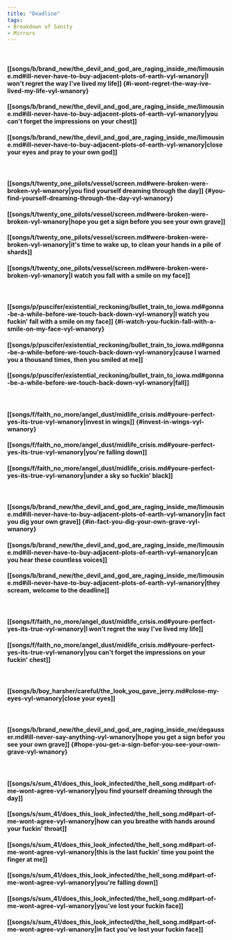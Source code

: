 ```yaml
---
title: "Deadline"
tags:
- Breakdown of Sanity
- Mirrors
---
```

&nbsp;
#### [[songs/b/brand_new/the_devil_and_god_are_raging_inside_me/limousine.md#ill-never-have-to-buy-adjacent-plots-of-earth-vyl-wnanory|I won't regret the way I've lived my life]] {#i-wont-regret-the-way-ive-lived-my-life-vyl-wnanory}
#### [[songs/b/brand_new/the_devil_and_god_are_raging_inside_me/limousine.md#ill-never-have-to-buy-adjacent-plots-of-earth-vyl-wnanory|you can't forget the impressions on your chest]]
#### [[songs/b/brand_new/the_devil_and_god_are_raging_inside_me/limousine.md#ill-never-have-to-buy-adjacent-plots-of-earth-vyl-wnanory|close your eyes and pray to your own god]]
&nbsp;
#### [[songs/t/twenty_one_pilots/vessel/screen.md#were-broken-were-broken-vyl-wnanory|you find yourself dreaming through the day]] {#you-find-yourself-dreaming-through-the-day-vyl-wnanory}
#### [[songs/t/twenty_one_pilots/vessel/screen.md#were-broken-were-broken-vyl-wnanory|hope you get a sign before you see your own grave]]
#### [[songs/t/twenty_one_pilots/vessel/screen.md#were-broken-were-broken-vyl-wnanory|it's time to wake up, to clean your hands in a pile of shards]]
#### [[songs/t/twenty_one_pilots/vessel/screen.md#were-broken-were-broken-vyl-wnanory|I watch you fall with a smile on my face]]
&nbsp;
#### [[songs/p/puscifer/existential_reckoning/bullet_train_to_iowa.md#gonna-be-a-while-before-we-touch-back-down-vyl-wnanory|I watch you fuckin' fall with a smile on my face]] {#i-watch-you-fuckin-fall-with-a-smile-on-my-face-vyl-wnanory}
#### [[songs/p/puscifer/existential_reckoning/bullet_train_to_iowa.md#gonna-be-a-while-before-we-touch-back-down-vyl-wnanory|cause I warned you a thousand times, then you smiled at me]]
#### [[songs/p/puscifer/existential_reckoning/bullet_train_to_iowa.md#gonna-be-a-while-before-we-touch-back-down-vyl-wnanory|fall]]
&nbsp;
#### [[songs/f/faith_no_more/angel_dust/midlife_crisis.md#youre-perfect-yes-its-true-vyl-wnanory|invest in wings]] {#invest-in-wings-vyl-wnanory}
#### [[songs/f/faith_no_more/angel_dust/midlife_crisis.md#youre-perfect-yes-its-true-vyl-wnanory|you're falling down]]
#### [[songs/f/faith_no_more/angel_dust/midlife_crisis.md#youre-perfect-yes-its-true-vyl-wnanory|under a sky so fuckin' black]]
&nbsp;
#### [[songs/b/brand_new/the_devil_and_god_are_raging_inside_me/limousine.md#ill-never-have-to-buy-adjacent-plots-of-earth-vyl-wnanory|in fact you dig your own grave]] {#in-fact-you-dig-your-own-grave-vyl-wnanory}
#### [[songs/b/brand_new/the_devil_and_god_are_raging_inside_me/limousine.md#ill-never-have-to-buy-adjacent-plots-of-earth-vyl-wnanory|can you hear these countless voices]]
#### [[songs/b/brand_new/the_devil_and_god_are_raging_inside_me/limousine.md#ill-never-have-to-buy-adjacent-plots-of-earth-vyl-wnanory|they scream, welcome to the deadline]]
&nbsp;
#### [[songs/f/faith_no_more/angel_dust/midlife_crisis.md#youre-perfect-yes-its-true-vyl-wnanory|I won't regret the way I've lived my life]]
#### [[songs/f/faith_no_more/angel_dust/midlife_crisis.md#youre-perfect-yes-its-true-vyl-wnanory|you can't forget the impressions on your fuckin' chest]]
&nbsp;
#### [[songs/b/boy_harsher/careful/the_look_you_gave_jerry.md#close-my-eyes-vyl-wnanory|close your eyes]]
&nbsp;
#### [[songs/b/brand_new/the_devil_and_god_are_raging_inside_me/degausser.md#ill-never-say-anything-vyl-wnanory|hope you get a sign befor you see your own grave]] {#hope-you-get-a-sign-befor-you-see-your-own-grave-vyl-wnanory}
&nbsp;
#### [[songs/s/sum_41/does_this_look_infected/the_hell_song.md#part-of-me-wont-agree-vyl-wnanory|you find yourself dreaming through the day]]
#### [[songs/s/sum_41/does_this_look_infected/the_hell_song.md#part-of-me-wont-agree-vyl-wnanory|how can you breathe with hands around your fuckin' throat]]
#### [[songs/s/sum_41/does_this_look_infected/the_hell_song.md#part-of-me-wont-agree-vyl-wnanory|this is the last fuckin' time you point the finger at me]]
#### [[songs/s/sum_41/does_this_look_infected/the_hell_song.md#part-of-me-wont-agree-vyl-wnanory|you're falling down]]
#### [[songs/s/sum_41/does_this_look_infected/the_hell_song.md#part-of-me-wont-agree-vyl-wnanory|you've lost your fuckin face]]
#### [[songs/s/sum_41/does_this_look_infected/the_hell_song.md#part-of-me-wont-agree-vyl-wnanory|in fact you've lost your fuckin face]]
